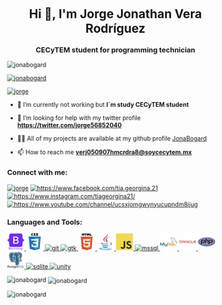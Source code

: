 <h1 align="center">Hi 👋, I'm Jorge Jonathan Vera Rodríguez</h1>
<h3 align="center">CECyTEM student for programming technician</h3>

<p align="left"> <img src="https://komarev.com/ghpvc/?username=jonabogard&label=Profile%20views&color=0e75b6&style=flat" alt="jonabogard" /> </p>

<p align="left"> <a href="https://github.com/ryo-ma/github-profile-trophy"><img src="https://github-profile-trophy.vercel.app/?username=jonabogard" alt="jonabogard" /></a> </p>

<p align="left"> <a href="https://twitter.com/jorge" target="blank"><img src="https://img.shields.io/twitter/follow/jorge?logo=twitter&style=for-the-badge" alt="jorge" /></a> </p>

- 🔭 I’m currently not working but **I´m study CECyTEM student**

- 🤝 I’m looking for help with my twitter profile **https://twitter.com/jorge56852040**

- 👨‍💻 All of my projects are available at my github profile [JonaBogard](JonaBogard)

- 📫 How to reach me **verj050907hmcrdra8@soycecytem.mx**

<h3 align="left">Connect with me:</h3>
<p align="left">
<a href="https://twitter.com/jorge" target="blank"><img align="center" src="https://raw.githubusercontent.com/rahuldkjain/github-profile-readme-generator/master/src/images/icons/Social/twitter.svg" alt="jorge" height="30" width="40" /></a>
<a href="https://fb.com/https://www.facebook.com/tia.georgina.21" target="blank"><img align="center" src="https://raw.githubusercontent.com/rahuldkjain/github-profile-readme-generator/master/src/images/icons/Social/facebook.svg" alt="https://www.facebook.com/tia.georgina.21" height="30" width="40" /></a>
<a href="https://instagram.com/https://www.instagram.com/tiageorgina21/" target="blank"><img align="center" src="https://raw.githubusercontent.com/rahuldkjain/github-profile-readme-generator/master/src/images/icons/Social/instagram.svg" alt="https://www.instagram.com/tiageorgina21/" height="30" width="40" /></a>
<a href="[https://www.youtube.com/c/https://www.youtube.com/channel/ucsxjomgwynyucupndm8ijug](https://www.youtube.com/@tlacuajhons6962)" target="blank"><img align="center" src="https://raw.githubusercontent.com/rahuldkjain/github-profile-readme-generator/master/src/images/icons/Social/youtube.svg" alt="https://www.youtube.com/channel/ucsxjomgwynyucupndm8ijug" height="30" width="40" /></a>

<h3 align="left">Languages and Tools:</h3>
<p align="left"> <a href="https://getbootstrap.com" target="_blank" rel="noreferrer"> <img src="https://raw.githubusercontent.com/devicons/devicon/master/icons/bootstrap/bootstrap-plain-wordmark.svg" alt="bootstrap" width="40" height="40"/> </a> <a href="https://www.w3schools.com/css/" target="_blank" rel="noreferrer"> <img src="https://raw.githubusercontent.com/devicons/devicon/master/icons/css3/css3-original-wordmark.svg" alt="css3" width="40" height="40"/> </a> <a href="https://git-scm.com/" target="_blank" rel="noreferrer"> <img src="https://www.vectorlogo.zone/logos/git-scm/git-scm-icon.svg" alt="git" width="40" height="40"/> </a> <a href="https://www.gtk.org/" target="_blank" rel="noreferrer"> <img src="https://upload.wikimedia.org/wikipedia/commons/7/71/GTK_logo.svg" alt="gtk" width="40" height="40"/> </a> <a href="https://www.w3.org/html/" target="_blank" rel="noreferrer"> <img src="https://raw.githubusercontent.com/devicons/devicon/master/icons/html5/html5-original-wordmark.svg" alt="html5" width="40" height="40"/> </a> <a href="https://www.java.com" target="_blank" rel="noreferrer"> <img src="https://raw.githubusercontent.com/devicons/devicon/master/icons/java/java-original.svg" alt="java" width="40" height="40"/> </a> <a href="https://developer.mozilla.org/en-US/docs/Web/JavaScript" target="_blank" rel="noreferrer"> <img src="https://raw.githubusercontent.com/devicons/devicon/master/icons/javascript/javascript-original.svg" alt="javascript" width="40" height="40"/> </a> <a href="https://www.microsoft.com/en-us/sql-server" target="_blank" rel="noreferrer"> <img src="https://www.svgrepo.com/show/303229/microsoft-sql-server-logo.svg" alt="mssql" width="40" height="40"/> </a> <a href="https://www.mysql.com/" target="_blank" rel="noreferrer"> <img src="https://raw.githubusercontent.com/devicons/devicon/master/icons/mysql/mysql-original-wordmark.svg" alt="mysql" width="40" height="40"/> </a> <a href="https://www.oracle.com/" target="_blank" rel="noreferrer"> <img src="https://raw.githubusercontent.com/devicons/devicon/master/icons/oracle/oracle-original.svg" alt="oracle" width="40" height="40"/> </a> <a href="https://www.php.net" target="_blank" rel="noreferrer"> <img src="https://raw.githubusercontent.com/devicons/devicon/master/icons/php/php-original.svg" alt="php" width="40" height="40"/> </a> <a href="https://www.postgresql.org" target="_blank" rel="noreferrer"> <img src="https://raw.githubusercontent.com/devicons/devicon/master/icons/postgresql/postgresql-original-wordmark.svg" alt="postgresql" width="40" height="40"/> </a> <a href="https://www.sqlite.org/" target="_blank" rel="noreferrer"> <img src="https://www.vectorlogo.zone/logos/sqlite/sqlite-icon.svg" alt="sqlite" width="40" height="40"/> </a> <a href="https://unity.com/" target="_blank" rel="noreferrer"> <img src="https://www.vectorlogo.zone/logos/unity3d/unity3d-icon.svg" alt="unity" width="40" height="40"/> </a> </p>

<p><img align="left" src="https://github-readme-stats.vercel.app/api/top-langs?username=jonabogard&show_icons=true&locale=en&layout=compact" alt="jonabogard" /></p>

<p>&nbsp;<img align="center" src="https://github-readme-stats.vercel.app/api?username=jonabogard&show_icons=true&locale=en" alt="jonabogard" /></p>

<p><img align="center" src="https://github-readme-streak-stats.herokuapp.com/?user=jonabogard&" alt="jonabogard" /></p>

